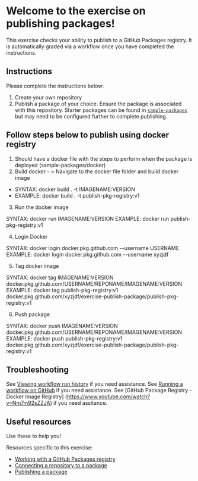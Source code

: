 # Welcome to the exercise on publishing packages!

This exercise checks your ability to publish to a GitHub Packages registry. It is automatically graded via a workflow once you have completed the instructions.

## Instructions

<!-- Specific instructions for your exercise -->

Please complete the instructions below:

1. Create your own repository
2. Publish a package of your choice. Ensure the package is associated with this repository. Starter packages can be found in [`sample-packages`](sample-packages/) but may need to be configured further to complete publishing.

<!-- Add your steps below starting with step 2 -->

## Follow steps below to publish using docker registry

1. Should have a docker file with the steps to perform when the package is deployed (sample-packages/docker)
2. Build docker - > Navigate to the docker file folder and build docker image

- SYNTAX: docker build . -t IMAGENAME:VERSION
- EXAMPLE: docker build . -t publish-pkg-registry:v1

3. Run the docker image

SYNTAX: docker run IMAGENAME:VERSION
EXAMPLE: docker run publish-pkg-registry:v1

4. Login Docker

SYNTAX: docker login docker.pkg.github.com --username USERNAME
EXAMPLE: docker login docker.pkg.github.com --username xyzjdf

5. Tag docker image

SYNTAX: docker tag IMAGENAME:VERSION docker.pkg.github.com/USERNAME/REPONAME/IMAGENAME:VERSION
EXAMPLE: docker tag publish-pkg-registry:v1 docker.pkg.github.com/xyzjdf/exercise-publish-package/publish-pkg-registry:v1

6. Push package 

SYNTAX: docker push IMAGENAME:VERSION docker.pkg.github.com/USERNAME/REPONAME/IMAGENAME:VERSION
EXAMPLE: docker push publish-pkg-registry:v1 docker.pkg.github.com/xyzjdf/exercise-publish-package/publish-pkg-registry:v1

## Troubleshooting

See [Viewing workflow run history](https://docs.github.com/en/actions/monitoring-and-troubleshooting-workflows/viewing-workflow-run-history) if you need assistance.
See [Running a workflow on GitHub](https://docs.github.com/en/actions/managing-workflow-runs/manually-running-a-workflow#running-a-workflow) if you need assistance.
See [GitHub Package Registry - Docker Image Registry] (https://www.youtube.com/watch?v=Nm7m92sZZJA) if you need assitance.

## Useful resources

Use these to help you!

Resources specific to this exercise:

<!-- - Add further resources for the learner -->

- [Working with a GitHub Packages registry](https://docs.github.com/en/packages/working-with-a-github-packages-registry)
- [Connecting a repository to a package](https://docs.github.com/en/packages/learn-github-packages/connecting-a-repository-to-a-package)
- [Publishing a package](https://docs.github.com/en/packages/learn-github-packages/publishing-a-package)

